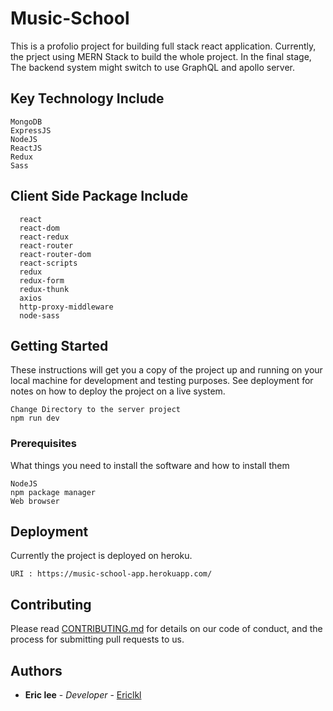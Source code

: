 # Music-School
This is a profolio project for building full stack react application. Currently, the prject using MERN Stack to build the whole project. In the final stage, The backend system might switch to use GraphQL and apollo server. 

## Key Technology Include
```
MongoDB
ExpressJS
NodeJS
ReactJS
Redux
Sass
```

## Client Side Package Include
```
  react
  react-dom
  react-redux
  react-router
  react-router-dom
  react-scripts
  redux
  redux-form
  redux-thunk
  axios
  http-proxy-middleware
  node-sass
```

## Getting Started

These instructions will get you a copy of the project up and running on your local machine for development and testing purposes. See deployment for notes on how to deploy the project on a live system.

```
Change Directory to the server project 
npm run dev
```

### Prerequisites

What things you need to install the software and how to install them

```
NodeJS
npm package manager
Web browser
```

## Deployment

Currently the project is deployed on heroku. 

```
URI : https://music-school-app.herokuapp.com/
```


## Contributing

Please read [CONTRIBUTING.md](https://gist.github.com/PurpleBooth/b24679402957c63ec426) for details on our code of conduct, and the process for submitting pull requests to us.

## Authors

* **Eric lee** - *Developer* - [Ericlkl](https://github.com/Ericlkl)
